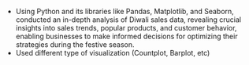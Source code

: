 - Using Python and its libraries like Pandas, Matplotlib, and Seaborn, conducted an in-depth analysis of Diwali sales data, revealing crucial insights into sales trends, popular products, and customer behavior, enabling businesses to make informed decisions for optimizing their strategies during the festive season.
- Used different type of visualization (Countplot, Barplot, etc)
